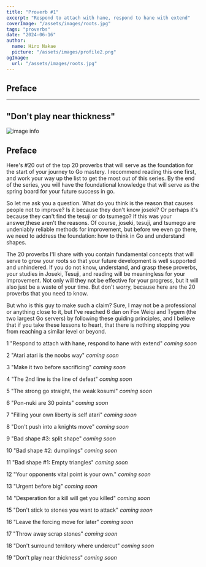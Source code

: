 ```yaml
---
title: "Proverb #1"
excerpt: "Respond to attach with hane, respond to hane with extend"
coverImage: "/assets/images/roots.jpg"
tags: "proverbs"
date: "2024-06-16"
author:
  name: Hiro Nakae
  picture: "/assets/images/profile2.png"
ogImage:
  url: "/assets/images/roots.jpg"
---
```


## Preface

---

## "Don't play near thickness"

![image info](/assets/blog/proverb19/DontApproachThickness.PNG)

## Preface

Here's #20 out of the top 20 proverbs that will serve as the foundation for the start of your journey to Go mastery. I recommend reading this one first, and work your way up the list to get the most out of this series. By the end of the series, you will have the foundational knowledge that will serve as the spring board for your future success in go.

So let me ask you a question. What do you think is the reason that causes people not to improve? Is it because they don't know joseki? Or perhaps it's because they can't find the tesuji or do tsumego? If this was your answer,these aren't the reasons. Of course, joseki, tesuji, and tsumego are undeniably reliable methods for improvement, but before we even go there, we need to address the foundation: how to think in Go and understand shapes.

The 20 proverbs I'll share with you contain fundamental concepts that will serve to grow your roots so that your future development is well supported and unhindered. If you do not know, understand, and grasp these proverbs, your studies in Joseki, Tesuji, and reading will be meaningless for your improvement. Not only will they not be effective for your progress, but it will also just be a waste of your time. But don't worry, because here are the 20 proverbs that you need to know.

But who is this guy to make such a claim? Sure, I may not be a professional or anything close to it, but I've reached 6 dan on Fox Weiqi and Tygem (the two largest Go servers) by following these guiding principles, and I believe that if you take these lessons to heart, that there is nothing stopping you from reaching a similar level or beyond.

1 "Respond to attach with hane, respond to hane with extend" _coming soon_

2 "Atari atari is the noobs way" _coming soon_

3 "Make it two before sacrificing" _coming soon_

4 "The 2nd line is the line of defeat" _coming soon_

5 "The strong go straight, the weak kosumi" _coming soon_

6 "Pon-nuki are 30 points" _coming soon_

7 "Filling your own liberty is self atari" _coming soon_

8 "Don't push into a knights move" _coming soon_

9 "Bad shape #3: split shape" _coming soon_

10 "Bad shape #2: dumplings" _coming soon_

11 "Bad shape #1: Empty triangles" _coming soon_

12 "Your opponents vital point is your own." _coming soon_

13 "Urgent before big" _coming soon_

14 "Desperation for a kill will get you killed" _coming soon_

15 "Don't stick to stones you want to attack" _coming soon_

16 "Leave the forcing move for later" _coming soon_

17 "Throw away scrap stones" _coming soon_

18 "Don't surround territory where undercut" _coming soon_

19 "Don't play near thickness" _coming soon_
